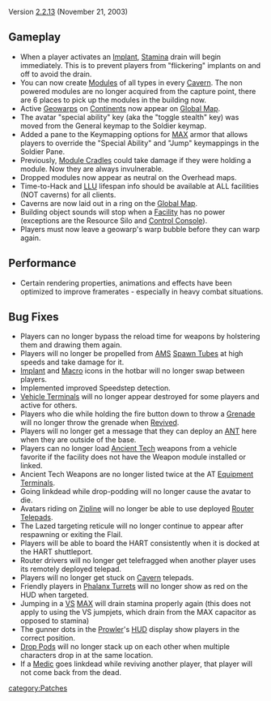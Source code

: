 Version [2.2.13](2.md.2.13) (November 21, 2003)

## Gameplay

- When a player activates an [Implant](../Implant.md),
  [Stamina](Stamina.md) drain will begin immediately. This is
  to prevent players from "flickering" implants on and off to avoid
  the drain.
- You can now create [Modules](Module.md) of all types in
  every [Cavern](../Cavern.md). The non powered modules are no
  longer acquired from the capture point, there are 6 places to pick
  up the modules in the building now.
- Active [Geowarps](Geowarp.md) on
  [Continents](Continent.md) now appear on [Global
  Map](Global_Map.md).
- The avatar "special ability" key (aka the "toggle stealth" key) was
  moved from the General keymap to the Soldier keymap.
- Added a pane to the Keymapping options for [MAX](../items/Mechanized_Assault_Exo-Suit.md)
  armor that allows players to override the "Special Ability" and
  "Jump" keymappings in the Soldier Pane.
- Previously, [Module Cradles](Module_Cradle.md) could take
  damage if they were holding a module. Now they are always
  invulnerable.
- Dropped modules now appear as neutral on the Overhead maps.
- Time-to-Hack and [LLU](../terminology/Lattice_Logic_Unit.md) lifespan info should be
  available at ALL facilities (NOT caverns) for all clients.
- Caverns are now laid out in a ring on the [Global
  Map](Global_Map.md).
- Building object sounds will stop when a
  [Facility](../Facility.md) has no power (exceptions are the
  Resource Silo and [Control Console](Control_Console.md)).
- Players must now leave a geowarp's warp bubble before they can warp
  again.

## Performance

- Certain rendering properties, animations and effects have been
  optimized to improve framerates - especially in heavy combat
  situations.

## Bug Fixes

- Players can no longer bypass the reload time for weapons by
  holstering them and drawing them again.
- Players will no longer be propelled from [AMS](../vehicles/Advanced_Mobile_Station.md)
  [Spawn Tubes](../Spawn_Tube.md) at high speeds and take damage
  for it.
- [Implant](../Implant.md) and [Macro](Macro.md) icons in
  the hotbar will no longer swap between players.
- Implemented improved Speedstep detection.
- [Vehicle Terminals](Vehicle_Terminal.md) will no longer
  appear destroyed for some players and active for others.
- Players who die while holding the fire button down to throw a
  [Grenade](Grenade.md) will no longer throw the grenade when
  [Revived](Revive.md).
- Players will no longer get a message that they can deploy an
  [ANT](../ANT.md) here when they are outside of the base.
- Players can no longer load [Ancient Tech](../Ancient_Tech.md)
  weapons from a vehicle favorite if the facility does not have the
  Weapon module installed or linked.
- Ancient Tech Weapons are no longer listed twice at the AT [Equipment
  Terminals](Equipment_Terminal.md).
- Going linkdead while drop-podding will no longer cause the avatar to
  die.
- Avatars riding on [Zipline](Zipline.md) will no longer be
  able to use deployed [Router](Router.md)
  [Telepads](Telepad.md).
- The Lazed targeting reticule will no longer continue to appear after
  respawning or exiting the Flail.
- Players will be able to board the HART consistently when it is
  docked at the HART shuttleport.
- Router drivers will no longer get telefragged when another player
  uses its remotely deployed telepad.
- Players will no longer get stuck on [Cavern](../Cavern.md)
  telepads.
- Friendly players in [Phalanx Turrets](Phalanx_Turret.md)
  will no longer show as red on the HUD when targeted.
- Jumping in a [VS](../VS.md) [MAX](../items/Mechanized_Assault_Exo-Suit.md) will drain
  stamina properly again (this does not apply to using the VS
  jumpjets, which drain from the MAX capacitor as opposed to stamina)
- The gunner dots in the [Prowler](Prowler.md)'s
  [HUD](../HUD.md) display show players in the correct position.
- [Drop Pods](Drop_Pod.md) will no longer stack up on each
  other when multiple characters drop in at the same location.
- If a [Medic](Medic.md) goes linkdead while reviving another
  player, that player will not come back from the dead.

[category:Patches](category:Patches.md)
